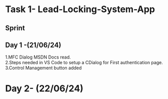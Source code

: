# Task 1- Lead-Locking-System-App
## Sprint
## Day 1 -(21/06/24)
1.MFC Dialog MSDN Docs read.<br/>
2.Steps needed in VS Code to setup a CDialog for First authentication page.
3.Control Management button added
# Day 2- (22/06/24)

